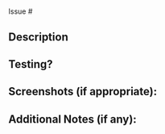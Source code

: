<!--- Thank you for contributing! -->
<!--- Provide a general summary of your changes in the Title above -->
<!--- See our Contribution Guidelines here:
          https://github.com/tripal/tripal/blob/7.x-3.x/CONTRIBUTING.md -->


<!---  Please set the header below based on the PR type:
# New Feature
# Bug Fix
# Documentation  --->

#

Issue #

## Description
<!--- Describe your changes in detail -->
<!--- Why is this change required? What problem does it solve? -->

## Testing?
<!--- Please describe in detail how to test these changes. -->
<!--- Reviewers will use this section to test the submission! -->
<!--- If you've implemented PHPUnit tests, you can describe the test cases here. -->
<!--- Unit testing guidelines: https://github.com/tripal/tripal/blob/7.x-3.x/tests/README.md -->

## Screenshots (if appropriate):

## Additional Notes (if any):

<!--- New features should include in-line code documentation. -->
<!--- Would a user or developer guide be helpful for this feature? -->
